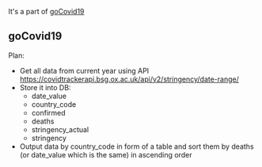 It's a part of [goCovid19](https://github.com/tty8747/goCovid19-app.git)

## goCovid19

Plan:

- Get all data from current year using API https://covidtrackerapi.bsg.ox.ac.uk/api/v2/stringency/date-range/
- Store it into DB:
  - date_value
  - country_code
  - confirmed
  - deaths
  - stringency_actual
  - stringency
- Output data by country_code in form of a table and sort them by deaths (or date_value which is the same) in ascending order

